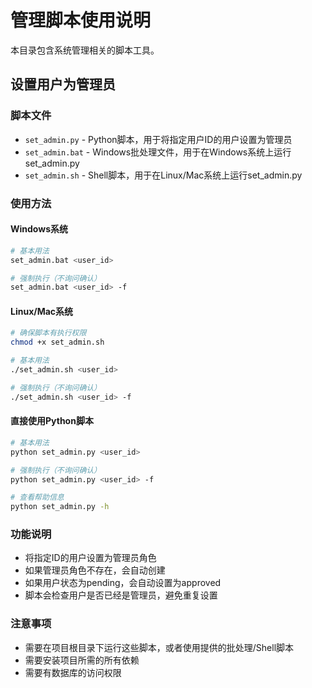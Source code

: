 # 管理脚本使用说明

本目录包含系统管理相关的脚本工具。

## 设置用户为管理员

### 脚本文件

- `set_admin.py` - Python脚本，用于将指定用户ID的用户设置为管理员
- `set_admin.bat` - Windows批处理文件，用于在Windows系统上运行set_admin.py
- `set_admin.sh` - Shell脚本，用于在Linux/Mac系统上运行set_admin.py

### 使用方法

#### Windows系统

```bash
# 基本用法
set_admin.bat <user_id>

# 强制执行（不询问确认）
set_admin.bat <user_id> -f
```

#### Linux/Mac系统

```bash
# 确保脚本有执行权限
chmod +x set_admin.sh

# 基本用法
./set_admin.sh <user_id>

# 强制执行（不询问确认）
./set_admin.sh <user_id> -f
```

#### 直接使用Python脚本

```bash
# 基本用法
python set_admin.py <user_id>

# 强制执行（不询问确认）
python set_admin.py <user_id> -f

# 查看帮助信息
python set_admin.py -h
```

### 功能说明

- 将指定ID的用户设置为管理员角色
- 如果管理员角色不存在，会自动创建
- 如果用户状态为pending，会自动设置为approved
- 脚本会检查用户是否已经是管理员，避免重复设置

### 注意事项

- 需要在项目根目录下运行这些脚本，或者使用提供的批处理/Shell脚本
- 需要安装项目所需的所有依赖
- 需要有数据库的访问权限 